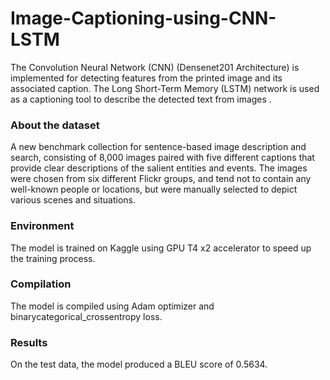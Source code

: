# Image-Captioning-using-CNN-LSTM
The Convolution Neural Network (CNN) (Densenet201 Architecture)  is implemented for detecting features from the printed image and its associated caption. The Long Short-Term Memory (LSTM) network is used as a captioning tool to describe the detected text from images .

<h3>About the dataset</h3>
A new benchmark collection for sentence-based image description and search, consisting of 8,000 images paired with five different captions that provide clear descriptions of the salient entities and events. The images were chosen from six different Flickr groups, and tend not to contain any well-known people or locations, but were manually selected to depict various scenes and situations.

<h3>Environment</h3> 
The model is trained on Kaggle using GPU T4 x2 accelerator to speed up the training process.

<h3>Compilation</h3>
The model is compiled using Adam optimizer and binarycategorical_crossentropy loss.

<h3>Results</h3>
On the test data, the model produced a BLEU score of 0.5634. 
